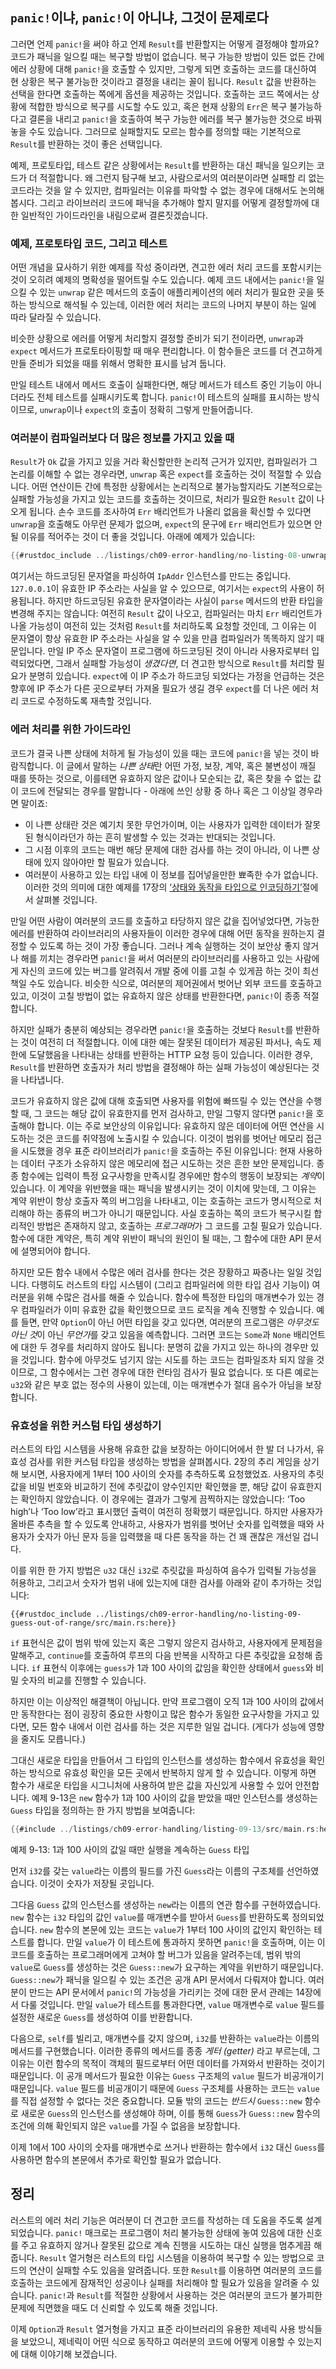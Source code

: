 ## `panic!`이냐, `panic!`이 아니냐, 그것이 문제로다

그러면 언제 `panic!`을 써야 하고 언제 `Result`를 반환할지는 어떻게 결정해야 할까요?
코드가 패닉을 일으킬 때는 복구할 방법이 없습니다. 복구 가능한 방법이
있든 없든 간에 에러 상황에 대해 `panic!`을 호출할 수 있지만,
그렇게 되면 호출하는 코드를 대신하여 현 상황은 복구 불가능한 것이라고
결정을 내리는 꼴이 됩니다. `Result` 값을 반환하는 선택을 한다면 호출하는
쪽에게 옵션을 제공하는 것입니다. 호출하는 코드 쪽에서는 상황에 적합한
방식으로 복구를 시도할 수도 있고, 혹은 현재 상황의 `Err`은 복구 불가능하다고
결론을 내리고 `panic!`을 호출하여 복구 가능한 에러를 복구 불가능한 것으로
바꿔놓을 수도 있습니다. 그러므로 실패할지도 모르는 함수를 정의할 때는
기본적으로 `Result`를 반환하는 것이 좋은 선택입니다.

예제, 프로토타입, 테스트 같은 상황에서는 `Result`를 반환하는 대신 패닉을
일으키는 코드가 더 적절합니다. 왜 그런지 탐구해 보고, 사람으로서의 여러분이라면
실패할 리 없는 코드라는 것을 알 수 있지만, 컴파일러는 이유를 파악할 수 없는
경우에 대해서도 논의해 봅시다. 그리고 라이브러리 코드에 패닉을 추가해야 할지
말지를 어떻게 결정할까에 대한 일반적인 가이드라인을 내림으로써 결론짓겠습니다.

### 예제, 프로토타입 코드, 그리고 테스트

어떤 개념을 묘사하기 위한 예제를 작성 중이라면, 견고한 에러 처리
코드를 포함시키는 것이 오히려 예제의 명확성을 떨어트릴 수도 있습니다.
예제 코드 내에서는 `panic!`을 일으킬 수 있는 `unwrap` 같은 메서드의 호출이
애플리케이션의 에러 처리가 필요한 곳을 뜻하는 방식으로 해석될 수 있는데,
이러한 에러 처리는 코드의 나머지 부분이 하는 일에 따라 달라질 수 있습니다.

비슷한 상황으로 에러를 어떻게 처리할지 결정할 준비가 되기 전이라면,
`unwrap`과 `expect` 메서드가 프로토타이핑할 때 매우 편리합니다. 이 함수들은
코드를 더 견고하게 만들 준비가 되었을 때를 위해서 명확한 표시를 남겨 둡니다.

만일 테스트 내에서 메서드 호출이 실패한다면, 해당 메서드가
테스트 중인 기능이 아니더라도 전체 테스트를 실패시키도록 합니다.
`panic!`이 테스트의 실패를 표시하는 방식이므로, `unwrap`이나
`expect`의 호출이 정확히 그렇게 만들어줍니다.

### 여러분이 컴파일러보다 더 많은 정보를 가지고 있을 때

`Result`가 `Ok` 값을 가지고 있을 거라 확신할만한 논리적 근거가 있지만,
컴파일러가 그 논리를 이해할 수 없는 경우라면, `unwrap` 혹은 `expect`를
호출하는 것이 적절할 수 있습니다. 어떤 연산이든 간에 특정한 상황에서는
논리적으로 불가능할지라도 기본적으로는 실패할 가능성을 가지고 있는 코드를
호출하는 것이므로, 처리가 필요한 `Result` 값이 나오게 됩니다.
손수 코드를 조사하여 `Err` 배리언트가 나올리 없음을 확신할 수
있다면 `unwrap`을 호출해도 아무런 문제가 없으며, `expect`의
문구에 `Err` 배리언트가 있으면 안 될 이유를 적어주는 것이 더 좋을
것입니다. 아래에 예제가 있습니다:

```rust
{{#rustdoc_include ../listings/ch09-error-handling/no-listing-08-unwrap-that-cant-fail/src/main.rs:here}}
```

여기서는 하드코딩된 문자열을 파싱하여 `IpAddr` 인스턴스를 만드는 중입니다.
`127.0.0.1`이 유효한 IP 주소라는 사실을 알 수 있으므로, 여기서는 `expect`의
사용이 허용됩니다. 하지만 하드코딩된 유효한 문자열이라는 사실이 `parse`
메서드의 반환 타입을 변경해 주지는 않습니다: 여전히 `Result` 값이 나오고,
컴파일러는 마치 `Err` 배리언트가 나올 가능성이 여전히 있는 것처럼 `Result`를
처리하도록 요청할 것인데, 그 이유는 이 문자열이 항상 유효한 IP 주소라는 사실을
알 수 있을 만큼 컴파일러가 똑똑하지 않기 때문입니다. 만일 IP 주소 문자열이
프로그램에 하드코딩된 것이 아니라 사용자로부터 입력되었다면, 그래서 실패할 가능성이
*생겼다면*, 더 견고한 방식으로 `Result`를 처리할 필요가 분명히 있습니다.
`expect`에 이 IP 주소가 하드코딩 되었다는 가정을 언급하는 것은 향후에
IP 주소가 다른 곳으로부터 가져올 필요가 생길 경우 `expect`를 더 나은
에러 처리 코드로 수정하도록 재촉할 것입니다.

### 에러 처리를 위한 가이드라인

코드가 결국 나쁜 상태에 처하게 될 가능성이 있을 때는 코드에
`panic!`을 넣는 것이 바람직합니다. 이 글에서 말하는 *나쁜 상태*란
어떤 가정, 보장, 계약, 혹은 불변성이 깨질 때를 뜻하는 것으로, 이를테면
유효하지 않은 값이나 모순되는 값, 혹은 찾을 수 없는 값이 코드에 전달되는
경우를 말합니다 - 아래에 쓰인 상황 중 하나 혹은 그 이상일 경우라면 말이죠:

* 이 나쁜 상태란 것은 예기치 못한 무언가이며, 이는 사용자가 입력한
  데이터가 잘못된 형식이라던가 하는 흔히 발생할 수 있는 것과는
  반대되는 것입니다.
* 그 시점 이후의 코드는 매번 해당 문제에 대한 검사를 하는 것이 아니라,
  이 나쁜 상태에 있지 않아야만 할 필요가 있습니다.  
* 여러분이 사용하고 있는 타입 내에 이 정보를 집어넣을만한 뾰족한 수가 없습니다.
  이러한 것의 의미에 대한 예제를 17장의
  [‘상태와 동작을 타입으로 인코딩하기’][encoding]<!-- ignore-->절에서 살펴볼 것입니다.

만일 어떤 사람이 여러분의 코드를 호출하고 타당하지 않은 값을 집어넣었다면,
가능한 에러를 반환하여 라이브러리의 사용자들이 이러한 경우에 대해 어떤
동작을 원하는지 결정할 수 있도록 하는 것이 가장 좋습니다. 그러나 계속 실행하는 것이
보안상 좋지 않거나 해를 끼치는 경우라면 `panic!`을 써서 여러분의 라이브러리를
사용하고 있는 사람에게 자신의 코드에 있는 버그를 알려줘서 개발 중에 이를 고칠 수
있게끔 하는 것이 최선책일 수도 있습니다. 비슷한 식으로, 여러분의 제어권에서
벗어난 외부 코드를 호출하고 있고, 이것이 고칠 방법이 없는 유효하지 않은 상태를
반환한다면, `panic!`이 종종 적절합니다.

하지만 실패가 충분히 예상되는 경우라면 `panic!`을 호출하는 것보다
`Result`를 반환하는 것이 여전히 더 적절합니다. 이에 대한 예는 잘못된 데이터가
제공된 파서나, 속도 제한에 도달했음을 나타내는 상태를 반환하는 HTTP 요청 등이
있습니다. 이러한 경우, `Result`를 반환하면 호출자가 처리 방법을 결정해야 하는
실패 가능성이 예상된다는 것을 나타냅니다.

코드가 유효하지 않은 값에 대해 호출되면 사용자를 위험에 빠뜨릴
수 있는 연산을 수행할 때, 그 코드는 해당 값이 유효한지를 먼저 검사하고,
만일 그렇지 않다면 `panic!`을 호출해야 합니다. 이는 주로 보안상의 이유입니다:
유효하지 않은 데이터에 어떤 연산을 시도하는 것은 코드를 취약점에
노출시킬 수 있습니다. 이것이 범위를 벗어난 메모리 접근을 시도했을 경우
표준 라이브러리가 `panic!`을 호출하는 주된 이유입니다: 현재 사용하는 데이터 구조가
소유하지 않은 메모리에 접근 시도하는 것은 흔한 보안 문제입니다. 종종 함수에는
입력이 특정 요구사항을 만족시킬 경우에만 함수의 행동이 보장되는 *계약*이
있습니다. 이 계약을 위반했을 때는 패닉을 발생시키는 것이 이치에 맞는데,
그 이유는 계약 위반이 항상 호출자 쪽의 버그임을 나타내고, 이는 호출하는
코드가 명시적으로 처리해야 하는 종류의 버그가 아니기 때문입니다. 사실
호출하는 쪽의 코드가 복구시킬 합리적인 방법은 존재하지 않고, 호출하는
*프로그래머*가 그 코드를 고칠 필요가 있습니다. 함수에 대한 계약은, 특히 계약 위반이
패닉의 원인이 될 때는, 그 함수에 대한 API 문서에 설명되어야 합니다.

하지만 모든 함수 내에서 수많은 에러 검사를 한다는 것은 장황하고 짜증나는 일일 것입니다.
다행히도 러스트의 타입 시스템이 (그리고 컴파일러에 의한 타입 검사 기능이) 여러분을 위해
수많은 검사를 해줄 수 있습니다. 함수에 특정한 타입의 매개변수가 있는 경우
컴파일러가 이미 유효한 값을 확인했으므로 코드 로직을 계속 진행할 수 있습니다.
예를 들면, 만약 `Option`이 아닌 어떤 타입을 갖고 있다면, 여러분의
프로그램은 *아무것도 아닌 것*이 아닌 *무언가*를 갖고 있음을 예측합니다.
그러면 코드는 `Some`과 `None` 배리언트에 대한 두 경우를 처리하지 않아도 됩니다:
분명히 값을 가지고 있는 하나의 경우만 있을 것입니다.
함수에 아무것도 넘기지 않는 시도를 하는 코드는 컴파일조차 되지 않을
것이므로, 그 함수에서는 그런 경우에 대한 런타임 검사가 필요 없습니다.
또 다른 예로는 `u32`와 같은 부호 없는 정수의 사용이 있는데,
이는 매개변수가 절대 음수가 아님을 보장합니다.

### 유효성을 위한 커스텀 타입 생성하기

러스트의 타입 시스템을 사용해 유효한 값을 보장하는 아이디어에서 한 발 더 나가서,
유효성 검사를 위한 커스텀 타입을 생성하는 방법을 살펴봅시다. 2장의 추리 게임을
상기해 보시면, 사용자에게 1부터 100 사이의 숫자를 추측하도록 요청했었죠.
사용자의 추릿값을 비밀 번호와 비교하기 전에 추릿값이 양수인지만
확인했을 뿐, 해당 값이 유효한지는 확인하지 않았습니다.
이 경우에는 결과가 그렇게 끔찍하지는 않았습니다:
‘Too high’나 ‘Too low’라고 표시했던 출력이 여전히 정확했기 때문입니다.
하지만 사용자가 올바른 추측을 할 수 있도록 안내하고, 사용자가 범위를 벗어난
숫자를 입력했을 때와 사용자가 숫자가 아닌 문자 등을 입력했을 때 다른 동작을
하는 건 꽤 괜찮은 개선일 겁니다.

이를 위한 한 가지 방법은 `u32` 대신 `i32`로 추릿값을 파싱하여
음수가 입력될 가능성을 허용하고, 그리고서 숫자가 범위 내에
있는지에 대한 검사를 아래와 같이 추가하는 것입니다:

```rust,ignore
{{#rustdoc_include ../listings/ch09-error-handling/no-listing-09-guess-out-of-range/src/main.rs:here}}
```

`if` 표현식은 값이 범위 밖에 있는지 혹은 그렇지 않은지 검사하고,
사용자에게 문제점을 말해주고, `continue`를 호출하여 루프의
다음 반복을 시작하고 다른 추릿값을 요청해 줍니다.
`if` 표현식 이후에는 `guess`가 1과 100 사이의 값임을 확인한
상태에서 `guess`와 비밀 숫자의 비교를 진행할 수 있습니다.

하지만 이는 이상적인 해결책이 아닙니다. 만약 프로그램이 오직 1과 100 사이의 값에서만
동작한다는 점이 굉장히 중요한 사항이고 많은 함수가 동일한 요구사항을 가지고 있다면,
모든 함수 내에서 이런 검사를 하는 것은 지루한 일일 겁니다.
(게다가 성능에 영향을 줄지도 모릅니다.)

그대신 새로운 타입을 만들어서 그 타입의 인스턴스를 생성하는 함수에서 유효성을
확인하는 방식으로 유효성 확인을 모든 곳에서 반복하지 않게 할 수 있습니다.
이렇게 하면 함수가 새로운 타입을 시그니처에 사용하여 받은 값을 자신있게
사용할 수 있어 안전합니다. 예제 9-13은 `new` 함수가 1과 100 사이의
값을 받았을 때만 인스턴스를 생성하는 `Guess` 타입을 정의하는 한 가지 방법을
보여줍니다:

<!-- Deliberately not using rustdoc_include here; the `main` function in the
file requires the `rand` crate. We do want to include it for reader
experimentation purposes, but don't want to include it for rustdoc testing
purposes. -->

```rust
{{#include ../listings/ch09-error-handling/listing-09-13/src/main.rs:here}}
```

<span class="caption">예제 9-13: 1과 100 사이의 값일 때만 실행을 계속하는
`Guess` 타입</span>

먼저 `i32`를 갖는 `value`라는 이름의 필드를 가진 `Guess`라는 이름의 구조체를
선언하였습니다. 이것이 숫자가 저장될 곳입니다.

그다음 `Guess` 값의 인스턴스를 생성하는 `new`라는 이름의 연관 함수를
구현하였습니다. `new` 함수는 `i32` 타입의 값인 `value`를 매개변수를
받아서 `Guess`를 반환하도록 정의되었습니다.
`new` 함수의 본문에 있는 코드는 `value`가 1부터 100 사이의 값인지 확인하는
테스트를 합니다. 만일 `value`가 이 테스트에 통과하지 못하면 `panic!`을 호출하며,
이는 이 코드를 호출하는 프로그래머에게 고쳐야 할 버그가 있음을 알려주는데,
범위 밖의 `value`로 `Guess`를 생성하는 것은
`Guess::new`가 요구하는 계약을 위반하기 때문입니다.
`Guess::new`가 패닉을 일으킬 수 있는 조건은 공개 API 문서에서 다뤄져야 합니다.
여러분이 만드는 API 문서에서 `panic!`의 가능성을 가리키는 것에
대한 문서 관례는 14장에서 다룰 것입니다.
만일 `value`가 테스트를 통과한다면, `value` 매개변수로 `value` 필드를 
설정한 새로운 `Guess`를 생성하여 이를 반환합니다.

다음으로, `self`를 빌리고, 매개변수를 갖지 않으며, `i32`를 반환하는 `value`라는
이름의 메서드를 구현했습니다. 이러한 종류의 메서드를 종종 *게터 (getter)* 라고 부르는데,
그 이유는 이런 함수의 목적이 객체의 필드로부터 어떤 데이터를 가져와서
반환하는 것이기 때문입니다. 이 공개 메서드가 필요한 이유는 `Guess` 구조체의
`value` 필드가 비공개이기 때문입니다. `value` 필드를 비공개이기 때문에 `Guess`
구조체를 사용하는 코드는 `value`를 직접 설정할 수 없다는 것은 중요합니다.
모듈 밖의 코드는 *반드시* `Guess::new` 함수로 새로운 `Guess`의 인스턴스를
생성해야 하며, 이를 통해 `Guess`가 `Guess::new` 함수의 조건에 의해 확인되지
않은 `value`를 가질 수 없음을 보장합니다.

이제 1에서 100 사이의 숫자를 매개변수로 쓰거나 반환하는
함수에서 `i32` 대신 `Guess`를 사용하면 함수의 본문에서
추가로 확인할 필요가 없습니다.

## 정리

러스트의 에러 처리 기능은 여러분이 더 견고한 코드를 작성하는 데 도움을 주도록 설계되었습니다.
`panic!` 매크로는 프로그램이 처리 불가능한 상태에 놓여 있음에 대한 신호를 주고
유효하지 않거나 잘못된 값으로 계속 진행을 시도하는 대신 실행을 멈추게끔 해줍니다.
`Result` 열거형은 러스트의 타입 시스템을 이용하여 복구할 수 있는 방법으로 코드의
연산이 실패할 수도 있음을 알려줍니다. 또한 `Result`를 이용하면 여러분의 코드를 호출하는
코드에게 잠재적인 성공이나 실패를 처리해야 할 필요가 있음을 알려줄 수 있습니다.
`panic!`과 `Result`를 적절한 상황에서 사용하는 것은 여러분의 코드가 불가피한 문제에
직면했을 때도 더 신뢰할 수 있도록 해줄 것입니다.

이제 `Option`과 `Result` 열거형을 가지고 표준 라이브러리의 유용한 제네릭
사용 방식들을 보았으니, 제네릭이 어떤 식으로 동작하고 여러분의 코드에
어떻게 이용할 수 있는지에 대해 이야기해 보겠습니다.

[encoding]: ch17-03-oo-design-patterns.html#encoding-states-and-behavior-as-types
